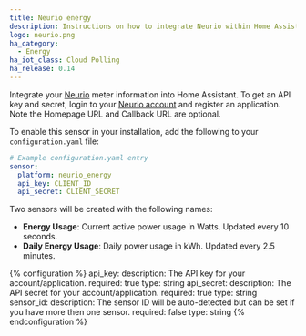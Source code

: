 ```yaml
---
title: Neurio energy
description: Instructions on how to integrate Neurio within Home Assistant.
logo: neurio.png
ha_category:
  - Energy
ha_iot_class: Cloud Polling
ha_release: 0.14
---
```


Integrate your [Neurio](https://neur.io/) meter information into Home Assistant. To get an API key and secret, login to your [Neurio account](https://my.neur.io/#settings/applications/register) and register an application. Note the Homepage URL and Callback URL are optional.

To enable this sensor in your installation, add the following to your `configuration.yaml` file:

```yaml
# Example configuration.yaml entry
sensor:
  platform: neurio_energy
  api_key: CLIENT_ID
  api_secret: CLIENT_SECRET
```

Two sensors will be created with the following names:

- **Energy Usage**: Current active power usage in Watts. Updated every 10 seconds.
- **Daily Energy Usage**: Daily power usage in kWh.  Updated every 2.5 minutes.

{% configuration %}
api_key:
  description: The API key for your account/application.
  required: true
  type: string
api_secret:
  description: The API secret for your account/application.
  required: true
  type: string
sensor_id:
  description: The sensor ID will be auto-detected but can be set if you have more then one sensor.
  required: false
  type: string
{% endconfiguration %}
